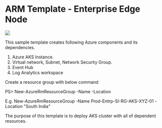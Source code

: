 # ARM Template - Enterprise Edge Node

<a href="https%3A%2F%2Fgithub.com%2FTanla%2FEdgeNode-Deployment-Enterprise%2Fblob%2Fmaster%2Fazuredeploy.json" target="_blank">
    <img src="https://aka.ms/deploytoazurebutton"/>
</a>


This sample template creates following Azure components and its dependencies.

1. Azure AKS Instance.
2. Virtual network, Subnet, Network Security Group.
3. Event Hub
4. Log Analytics workspace

Create a resource group with below command

PS> New-AzureRmResourceGroup -Name <Resource-Group-Name> -Location <Azure-Region>
    
E.g. New-AzureRmResourceGroup -Name Prod-Entrp-SI-RG-AKS-XYZ-01 -Location "South India"

The purpose of this template is to deploy AKS cluster with all of dependent resources.
